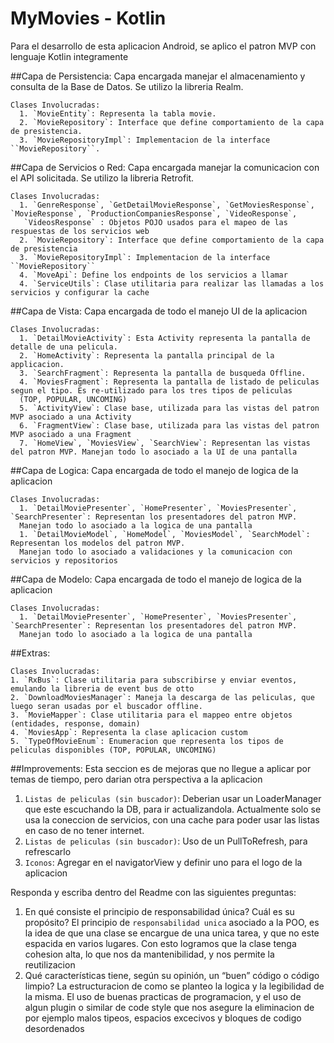 # MyMovies - Kotlin

 
 
Para el desarrollo de esta aplicacion Android, se aplico el patron MVP con lenguaje Kotlin integramente

##Capa de Persistencia:
   Capa encargada manejar el almacenamiento y consulta de la Base de Datos. Se utilizo la libreria Realm.
   
    Clases Involucradas:
      1. `MovieEntity`: Representa la tabla movie.
      2. `MovieRepository`: Interface que define comportamiento de la capa de presistencia.
      3. `MovieRepositoryImpl`: Implementacion de la interface ``MovieRepository``.
      
      
##Capa de Servicios o Red:
   Capa encargada manejar la comunicacion con el API solicitada. Se utilizo la libreria Retrofit.
    
    Clases Involucradas:
      1. `GenreResponse`, `GetDetailMovieResponse`, `GetMoviesResponse`, `MovieResponse`, `ProductionCompaniesResponse`, `VideoResponse`,
       `VideosResponse` : Objetos POJO usados para el mapeo de las respuestas de los servicios web 
      2. `MovieRepository`: Interface que define comportamiento de la capa de presistencia
      3. `MovieRepositoryImpl`: Implementacion de la interface ``MovieRepository``
      4. `MoveApi`: Define los endpoints de los servicios a llamar
      4. `ServiceUtils`: Clase utilitaria para realizar las llamadas a los servicios y configurar la cache
      
##Capa de Vista:
   Capa encargada de todo el manejo UI de la aplicacion
   
    Clases Involucradas:
      1. `DetailMovieActivity`: Esta Activity representa la pantalla de detalle de una pelicula. 
      2. `HomeActivity`: Representa la pantalla principal de la applicacion.
      3. `SearchFragment`: Representa la pantalla de busqueda Offline.  
      4. `MoviesFragment`: Representa la pantalla de listado de peliculas segun el tipo. Es re-utilizado para los tres tipos de peliculas 
      (TOP, POPULAR, UNCOMING)
      5. `ActivityView`: Clase base, utilizada para las vistas del patron MVP asociado a una Activity
      6. `FragmentView`: Clase base, utilizada para las vistas del patron MVP asociado a una Fragment
      7. `HomeView`, `MoviesView`, `SearchView`: Representan las vistas del patron MVP. Manejan todo lo asociado a la UI de una pantalla


##Capa de Logica:
   Capa encargada de todo el manejo de logica de la aplicacion
   
    Clases Involucradas:
      1. `DetailMoviePresenter`, `HomePresenter`, `MoviesPresenter`, `SearchPresenter`: Representan los presentadores del patron MVP. 
      Manejan todo lo asociado a la logica de una pantalla
      1. `DetailMovieModel`, `HomeModel`, `MoviesModel`, `SearchModel`: Representan los modelos del patron MVP. 
      Manejan todo lo asociado a validaciones y la comunicacion con servicios y repositorios
      

##Capa de Modelo:
   Capa encargada de todo el manejo de logica de la aplicacion
   
    Clases Involucradas:
      1. `DetailMoviePresenter`, `HomePresenter`, `MoviesPresenter`, `SearchPresenter`: Representan los presentadores del patron MVP. 
      Manejan todo lo asociado a la logica de una pantalla


##Extras:
   
    Clases Involucradas:
    1. `RxBus`: Clase utilitaria para subscribirse y enviar eventos, emulando la libreria de event bus de otto
    2. `DownloadMoviesManager`: Maneja la descarga de las peliculas, que luego seran usadas por el buscador offline.
    3. `MovieMapper`: Clase utilitaria para el mappeo entre objetos (entidades, response, domain)
    4. `MoviesApp`: Representa la clase aplicacion custom
    5. `TypeOfMovieEnum`: Enumeracion que representa los tipos de peliculas disponibles (TOP, POPULAR, UNCOMING)
      
      
      
      




##Improvements:
   Esta seccion es de mejoras que no llegue a aplicar por temas de tiempo, pero darian otra perspectiva a la aplicacion 
   
   1. `Listas de peliculas (sin buscador)`: Deberian usar un LoaderManager que este escuchando la DB, para ir actualizandola. 
     Actualmente solo se usa la coneccion de  servicios, con una cache para poder usar las listas en caso de no tener internet.
   2. `Listas de peliculas (sin buscador)`: Uso de un PullToRefresh, para refrescarlo
   3. `Iconos`: Agregar en el navigatorView y definir uno para el logo de la aplicacion
      



Responda y escriba dentro del Readme con las siguientes preguntas: 
1. En qué consiste el principio de responsabilidad única? Cuál es su propósito? 
 El principio de `responsabilidad unica` asociado a la POO, es la idea de que una clase se encargue de una unica tarea, y que no este 
 espacida en varios lugares. Con esto logramos que la clase tenga cohesion alta, lo que nos da mantenibilidad, y nos permite la 
 reutilizacion 
2. Qué características tiene, según su opinión, un “buen” código o código limpio?
 La estructuracion de como se planteo la logica y la legibilidad de la misma. El uso de buenas practicas de programacion, y el uso de algun
  plugin o similar de code style que nos asegure la eliminacion de por ejemplo malos tipeos, espacios excecivos y bloques de codigo 
  desordenados  